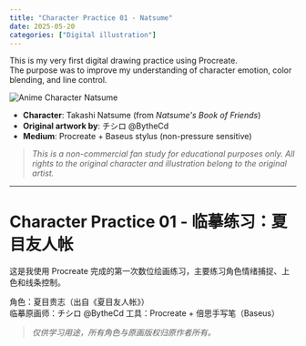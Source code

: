 ```yaml
---
title: "Character Practice 01 - Natsume"
date: 2025-05-20
categories: ["Digital illustration"]
---
```


This is my very first digital drawing practice using Procreate.  
The purpose was to improve my understanding of character emotion, color blending, and line control.

![Anime Character Natsume](https://i.imgur.com/EsVil7A.png)

- **Character**: Takashi Natsume (from *Natsume's Book of Friends*)  
- **Original artwork by**: チシロ @BytheCd 
- **Medium**: Procreate + Baseus stylus (non-pressure sensitive)

> *This is a non-commercial fan study for educational purposes only. All rights to the original character and illustration belong to the original artist.*

---

# Character Practice 01 - 临摹练习：夏目友人帐

这是我使用 Procreate 完成的第一次数位绘画练习，主要练习角色情绪捕捉、上色和线条控制。

角色：夏目贵志（出自《夏目友人帐》）  
临摹原画师：チシロ @BytheCd 
工具：Procreate + 倍思手写笔（Baseus）

> *仅供学习用途，所有角色与原画版权归原作者所有。*


